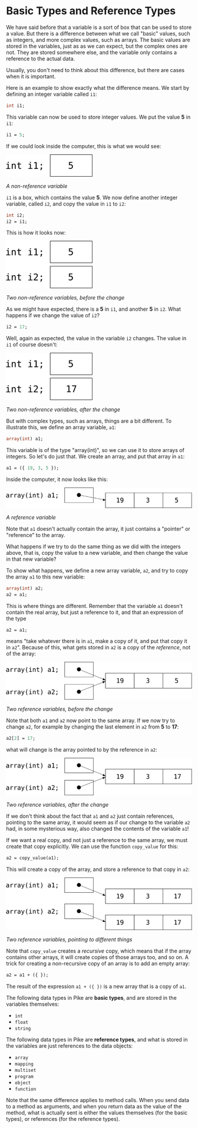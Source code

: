 # Basic Types and Reference Types

We have said before that
a variable is a sort of box
that can be used to store a value.
But there is a difference
between what we call "basic" values, such as integers,
and more complex values, such as arrays.
The basic values are stored in the variables,
just as as we can expect, but the complex ones are not.
They are stored somewhere else,
and the variable only contains a reference to the actual data.

Usually, you don't need to think about this difference,
but there are cases when it is important.

Here is an example to show exactly what the difference means.
We start by defining an integer variable called `i1`:

```pike
int i1;
```

This variable can now be used to store integer values.
We put the value **5** in `i1`:

```pike
i1 = 5;
```

If we could look inside the computer,
this is what we would see:

![referencesnot1](referencesnot1.png)

*A non-reference variable*

`i1` is a box, which contains the value **5**.
We now define another integer variable, called `i2`,
and copy the value in `i1` to `i2`:

```pike
int i2;
i2 = i1;
```

This is how it looks now:

![referencesnot2](referencesnot2.png)

*Two non-reference variables, before the change*

As we might have expected,
there is a **5** in `i1`,
and another **5** in `i2`.
What happens if we change the value of `i2`?

```pike
i2 = 17;
```

Well, again as expected,
the value in the variable `i2` changes.
The value in `i1` of course doesn't:

![referencesnot3](referencesnot3.png)

*Two non-reference variables, after the change*

But with complex types, such as arrays,
things are a bit different.
To illustrate this,
we define an array variable, `a1`:

```pike
array(int) a1;
```

This variable is of the type "array(int)",
so we can use it to store arrays of integers.
So let's do just that.
We create an array,
and put that array in `a1`:

```pike
a1 = ({ 19, 3, 5 });
```

Inside the computer,
it now looks like this:

![references1](references1.png)

*A reference variable*

Note that `a1` doesn't actually contain the array,
it just contains a "pointer" or "reference" to the array.

What happens if we try to do
the same thing as we did with the integers above,
that is, copy the value to a new variable,
and then change the value in that new variable?

To show what happens,
we define a new array variable, `a2`,
and try to copy the array `a1` to this new variable:

```pike
array(int) a2;
a2 = a1;
```

This is where things are different.
Remember that the variable `a1` doesn't contain the real array,
but just a reference to it,
and that an expression of the type

```pike
a2 = a1;
```

means "take whatever there is in `a1`,
make a copy of it, and put that copy it in `a2`".
Because of this,
what gets stored in `a2` is a copy of the *reference*,
not of the array:

![references2](references2.png)

*Two reference variables, before the change*

Note that both `a1` and `a2` now point to the same array.
If we now try to change `a2`,
for example by changing the last element in `a2` from **5** to **17**:

```pike
a2[2] = 17;
```

what will change is the array pointed to by the reference in `a2`:

![references3](references3.png)

*Two reference variables, after the change*

If we don't think about the fact
that `a1` and `a2` just contain references,
pointing to the same array,
it would seem as if our change to the variable `a2` had,
in some mysterious way,
also changed the contents of the variable `a1`!

If we want a real copy,
and not just a reference to the same array,
we must create that copy explicitly.
We can use the function `copy_value` for this:

```pike
a2 = copy_value(a1);
```

This will create a copy of the array,
and store a reference to that copy in `a2`:

![references4](references4.png)

*Two reference variables, pointing to different things*

Note that `copy_value` creates a *recursive* copy,
which means that if the array contains other arrays,
it will create copies of those arrays too,
and so on.
A trick for creating a non-recursive copy of an array
is to add an empty array:

```pike
a2 = a1 + ({ });
```

The result of the expression `a1 + ({ })`
is a new array that is a copy of `a1`.

The following data types in Pike are **basic types**,
and are stored in the variables themselves:

* `int`
* `float`
* `string`

The following data types in Pike are **reference types**,
and what is stored in the variables
are just references to the data objects:

* `array`
* `mapping`
* `multiset`
* `program`
* `object`
* `function`

Note that the same difference applies to method calls.
When you send data to a method as arguments,
and when you return data as the value of the method,
what is actually sent is either the values themselves (for the basic types),
or references (for the reference types).
